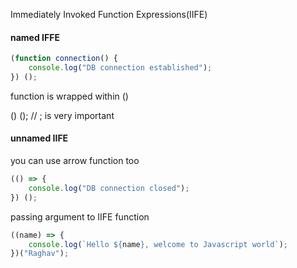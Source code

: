 Immediately Invoked Function Expressions(IIFE)

#### named IFFE
```Javascript
(function connection() {
	console.log("DB connection established");
}) ();
```

function is wrapped within ()

() (); // ; is very important

#### unnamed IIFE
you can use arrow function too
```javascript
(() => {
	console.log("DB connection closed");
}) ();
```

passing argument to IIFE function
```Javascript
((name) => {
	console.log(`Hello ${name}, welcome to Javascript world`);
})("Raghav");
```